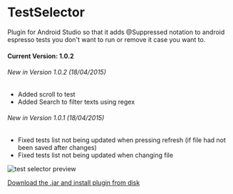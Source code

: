 # TestSelector
Plugin for Android Studio so that it adds @Suppressed notation to android espresso tests you don't want to run or remove it case you want to.

#### Current Version: 1.0.2

###### New in Version 1.0.2 (18/04/2015)
- Added scroll to test
- Added Search to filter texts using regex

###### New in Version 1.0.1 (18/04/2015)
- Fixed tests list not being updated when pressing refresh (if file had not been saved after changes)
- Fixed tests list not being updated when changing file

![test selector preview](http://i.imgur.com/YIKmD1R.gif?1)

[Download the .jar and install plugin from disk](https://github.com/amng/TestSelector/blob/master/TestSelector.jar?raw=true)
